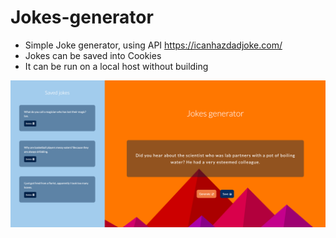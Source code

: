 # Jokes-generator

* Simple Joke generator, using API https://icanhazdadjoke.com/
* Jokes can be saved into Cookies
* It can be run on a local host without building

<img src="img/preview.png">
